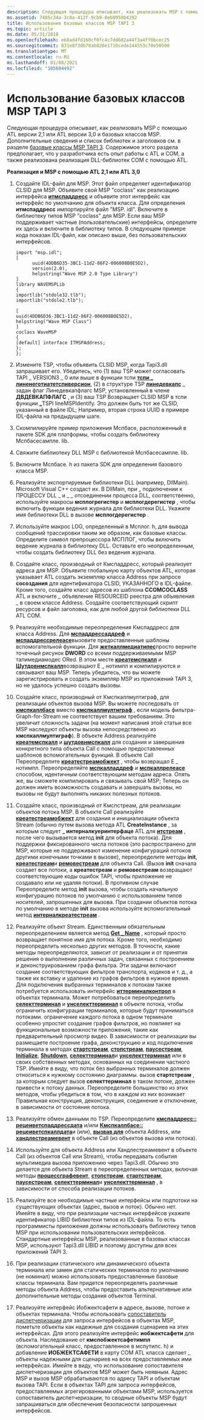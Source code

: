 ```yaml
---
description: Следующая процедура описывает, как реализовать MSP с помощью ATL версии 2,1 или ATL версии 3,0 и базовых классов MSP.
ms.assetid: 7485c34a-3c8a-412f-9cb9-8eb895084292
title: Использование базовых классов MSP TAPI 3
ms.topic: article
ms.date: 05/31/2018
ms.openlocfilehash: eb8ad4fd160cf0fc4c7dd682a44f3a4ff0bcec25
ms.sourcegitcommit: 831e8f3db78ab820e1710cede244553c70e50500
ms.translationtype: MT
ms.contentlocale: ru-RU
ms.lasthandoff: 01/08/2021
ms.locfileid: "105684492"
---
```

# <a name="using-the-tapi-3-msp-base-classes"></a>Использование базовых классов MSP TAPI 3

Следующая процедура описывает, как реализовать MSP с помощью ATL версии 2,1 или ATL версии 3,0 и базовых классов MSP. Дополнительные сведения и список библиотек и заголовков см. в разделе [базовые классы MSP TAPI 3](tapi-3-msp-base-classes.md). Содержимое этого раздела предполагает, что у разработчика есть опыт работы с ATL и COM, а также реализована реализация DLL-библиотек COM с помощью ATL.

**Реализация и MSP с помощью ATL 2,1 или ATL 3,0**

1.  Создайте IDL-файл для MSP. Этот файл определяет идентификатор CLSID для MSP. Объявите свой MSP "coclass" как реализацию интерфейса [**итмспаддресс**](/windows/desktop/api/msp/nn-msp-itmspaddress) и объявите этот интерфейс как интерфейс по умолчанию для объекта класса. Для определения **итмспаддресс** импортируйте файл "MSP. idl". Включите в библиотеку типов MSP "coclass" для MSP. Если ваш MSP поддерживает частные (пользовательские) интерфейсы, определите их здесь и включите в библиотеку типов. В следующем примере кода показан IDL-файл, как описано выше, без пользовательских интерфейсов.

    ``` syntax
    import "msp.idl";
    [
          uuid(4DDB6D35-3BC1-11d2-86F2-006008B0E5D2),
          version(2.0),
          helpstring("Wave MSP 2.0 Type Library")
    ]
    library WAVEMSPLib
    {
    importlib("stdole32.tlb");
    importlib("stdole2.tlb");

    [
    uuid(4DDB6D36-3BC1-11d2-86F2-006008B0E5D2),
    helpstring("Wave MSP Class")
    ]
    coclass WaveMSP
    {
    [default] interface ITMSPAddress;
    };
    };
    ```

2.  Измените TSP, чтобы объявить CLSID MSP, когда Tapi3.dll запрашивает его. Убедитесь, что (1) ваш TSP может согласовать TAPI \_ VERSION3 \_ 0 или выше в функции тспи [**тспи \_ линенеготиатетспиверсион**](/windows/win32/api/tspi/nf-tspi-tspi_linenegotiatetspiversion), (2) в структуре TSP [**линедевкапс**](/windows/win32/api/tapi/ns-tapi-linedevcaps) \_ задан флаг Линедевкапфлагс MSP, установленный в члене **ДВДЕВКАПФЛАГС** , и (3) ваш TSP Возвращает CLSID MSP в тспи функции [**\_**](/windows/win32/api/tspi/nf-tspi-tspi_linemspidentify)TSPI lineMSPIdentify. Это должен быть тот же CLSID, указанный в файле IDL; Например, вторая строка UUID в примере IDL-файла на предыдущем шаге.
3.  Скомпилируйте пример приложения Мспбасе, расположенный в пакете SDK для платформы, чтобы создать библиотеку Мспбасесампле. lib.
4.  Свяжите библиотеку DLL MSP с библиотекой Мспбасесампле. lib.
5.  Включите Мспбасе. h из пакета SDK для определения базового класса MSP.
6.  Реализуйте экспортируемые библиотеки DLL (например, DllMain). Microsoft Visual C++ создаст их. В DllMain, при \_ подключении к ПРОЦЕССУ DLL \_ и \_ \_ отсоединении процесса DLL, соответственно, используйте макросы **мсплогрегистер** и **мсплогдерегистер** , чтобы включить функции ведения журнала для библиотеки DLL. Укажите имя библиотеки DLL в вызове **мсплогдерегистер** .
7.  Используйте макрос LOG, определенный в Мсплог. h, для вывода сообщений трассировки таким же образом, как базовые классы. Определите символ препроцессора МСПЛОГ, чтобы включить ведение журнала в библиотеку DLL. Оставьте его неопределенным, чтобы создать библиотеку DLL без ведения журнала.
8.  Создайте класс, производный от Кмспаддресс, который реализует адреса для MSP. Объявите глобальную карту объектов ATL, которая указывает ATL создать экземпляр класса Address при запросе **сосоздания** для идентификатора CLSID, УКАЗАННОГО в IDL-файле. Кроме того, создайте класс адресов из шаблона **CCOMCOCLASS** ATL и включите \_ объявление RESOURCEID реестра для объявления \_ в своем классе Address. Создайте соответствующий скрипт ресурсов и файл заголовка, как для любой другой библиотеки DLL ATL COM.
9.  Реализуйте необходимые переопределения Кмспаддресс для класса Address. Для [**мспаддрессаддреф**](/windows/desktop/api/Mspaddr/nf-mspaddr-cmspaddress-mspaddressaddref) и [**мспаддрессрелеасе**](/windows/desktop/api/Mspaddr/nf-mspaddr-cmspaddress-mspaddressrelease)вызовите предоставленные шаблоны вспомогательной функции. Для [**жеткаллмедиатипес**](/windows/desktop/api/Mspaddr/nf-mspaddr-cmspaddress-getcallmediatypes)просто верните точечный рисунок **DWORD** со всеми поддерживаемыми MSP тапимедиамодес ORed. В этом месте [**креатемспкалл**](/windows/desktop/api/msp/nf-msp-itmspaddress-createmspcall) и [**Шутдовнмспкалл**](/windows/desktop/api/msp/nf-msp-itmspaddress-shutdownmspcall)возвращают E \_ нотимпл и компилируются и связывают ваш MSP. Теперь убедитесь, что вы можете зарегистрировать и создать экземпляр MSP из приложений TAPI 3, но не удалось успешно создать вызовы.
10. Создайте класс, производный от Кмспкаллмултиграф, для реализации объектов вызова MSP. Вы можете последовать от [**кмспкаллбасе**](/windows/desktop/api/Mspcall/nl-mspcall-cmspcallbase) вместо [**кмспкаллмултиграф**](/windows/desktop/api/Mspcall/nl-mspcall-cmspcallmultigraph) , если модель фильтра-Graph-for-Stream не соответствует вашим требованиям. Это увеличит сложность задачи (на момент написания этой статьи все MSP наследуют объекты вызова непосредственно из **кмспкаллмултиграф**). В объекте Address реализуйте [**креатемспкалл**](/windows/desktop/api/msp/nf-msp-itmspaddress-createmspcall) и [**шутдовнмспкалл**](/windows/desktop/api/msp/nf-msp-itmspaddress-shutdownmspcall) для создания и завершения конкретного типа объекта Call с помощью предоставленных шаблонов вспомогательных функций. В объекте Call Переопределите [**креатестреамобжект**](/windows/desktop/api/Mspcall/nf-mspcall-cmspcallbase-createstreamobject) , чтобы возвращал E \_ нотимпл. Переопределяйте [**мспкалладдреф**](/windows/desktop/api/Mspcall/nf-mspcall-cmspcallbase-mspcalladdref) и [**мспкаллрелеасе**](/windows/desktop/api/Mspcall/nf-mspcall-cmspcallbase-mspcallrelease) способом, идентичным соответствующим методам адреса. Опять же, вы сможете компилировать и связывать свой MSP; Теперь он должен иметь возможность создавать и завершать вызовы, но вызовы не будут выполнять никаких полезных потоков.
11. Создайте класс, производный от Кмспстреам, для реализации объектов потока MSP. В объекте Call реализуйте [**креатестреамобжект**](/windows/desktop/api/Mspcall/nf-mspcall-cmspcallbase-createstreamobject) для создания и инициализации объекта Stream (обычно путем вызова метода ATL **CreateInstance** , за которым следует **\_ интерналкуеринтерфаце** ATL для [**итстреам**](/windows/win32/api/tapi3if/nn-tapi3if-itstream) , после чего вызывается метод **init** для объекта потока). Для поддержки фиксированного числа потоков (это распространено для MSP, которые не поддерживают изменение конфигураций потоков другими конечными точками в вызове), переопределите методы **init**, [**креатестреам**](/windows/win32/api/tapi3if/nf-tapi3if-itstreamcontrol-createstream)и [**ремовестреам**](/windows/win32/api/tapi3if/nf-tapi3if-itstreamcontrol-removestream) для объекта Call. (Вызов **init** сначала создает все потоки, а **креатестреам** и **ремовестреам** возвращают соответствующие коды ошибок TAPI, чтобы приложение не создавало или не удаляя потоки). В противном случае Переопределите метод **init** вызова, чтобы создать начальную конфигурацию потоков по умолчанию с использованием типов носителей, запрошенных для вызова. При создании объектов потока по умолчанию в методе **init** вызова используйте вспомогательный метод [**интерналкреатестреам**](/windows/desktop/api/Mspcall/nf-mspcall-cmspcallbase-internalcreatestream) .
12. Реализуйте объект Stream. Единственным обязательным переопределением является метод [**Get \_ Name**](/windows/win32/api/tapi3if/nf-tapi3if-itstream-get_name) , который просто возвращает понятное имя для потока. Кроме того, необходимо переопределить несколько других методов. В точности, какие методы переопределяются, зависит от реализации и от принятия решения о выполнении различных задач, связанных с построением и деконструированием графа фильтра. Эти задачи включают создание соответствующих фильтров транспорта, кодеков и т. д., а также их вставку и удаление из графов фильтров в нужное время. Для подключения выбранных терминалов к потокам также потребуется использовать интерфейс [**иттерминалконтрол**](/windows/desktop/api/Termmgr/nn-termmgr-itterminalcontrol) в объектах терминала. Может потребоваться переопределить [**селекттерминал**](/windows/win32/api/tapi3if/nf-tapi3if-itstream-selectterminal) и [**унселекттерминал**](/windows/win32/api/tapi3if/nf-tapi3if-itstream-unselectterminal) в объекте потока, чтобы ограничить конфигурации терминалов, которые будут приниматься потоками. ограничение каждого потока в одном терминале особенно упростит создание графов фильтров, но повлияет на функциональные возможности приложения, такие как предварительный просмотр видео. В зависимости от реализации вы размещаете построение графа, деконструкцию и код подключения терминала в методах [**стартстреам**](/windows/win32/api/tapi3if/nf-tapi3if-itstream-startstream), [**стопстреам**](/windows/win32/api/tapi3if/nf-tapi3if-itstream-stopstream), [**паусестреам**](/windows/win32/api/tapi3if/nf-tapi3if-itstream-pausestream), [**Initialize**](/windows/desktop/api/msp/nf-msp-itmspaddress-initialize), [**Shutdown**](/windows/desktop/api/msp/nf-msp-itmspaddress-shutdown), [**селекттерминал**](/windows/win32/api/tapi3if/nf-tapi3if-itstream-selectterminal)и [**унселекттерминал**](/windows/win32/api/tapi3if/nf-tapi3if-itstream-unselectterminal) или в своих собственных методах, основанных на соединении частного TSP. Имейте в виду, что поток без выбранных терминалов должен относиться к нужному состоянию диаграммы. вызов **стартстреам** , за которым следует вызов **селекттерминал** в таком потоке, должен привести к потоку данных. Переопределите большинство из этих методов, чтобы убедиться в том, что в каждом из них возникает Правильная конструкция, деконструкция, соединение и отключение, в зависимости от состояния потока.
13. Реализуйте обмен данными по TSP. Переопределите [**кмспаддресс:: рецеиветспаддрессдата**](/windows/desktop/api/Mspaddr/nf-mspaddr-cmspaddress-receivetspaddressdata) и/или [**Кмспкаллбасе:: рецеиветспкаллдата**](/windows/desktop/api/Mspcall/nf-mspcall-cmspcallbase-receivetspcalldata)и (или), [**вызвав для**](/windows/desktop/api/Mspaddr/nf-mspaddr-cmspaddress-postevent) объекта Address, или [**хандлестреамевент**](/windows/desktop/api/Mspcall/nf-mspcall-cmspcallbase-handlestreamevent) в объекте Call (из объектов вызова или потока).
14. Используйте для объекта Address или Хандлестреамевент в объекте Call (из объектов Call или Stream), чтобы передавать события мультимедиа вызова приложению через Tapi3.dll. Обычно это делается для объекта Stream в переопределенных методах, включая методы [**процессграфевент**](/windows/desktop/api/Mspstrm/nf-mspstrm-cmspstream-processgraphevent), [**стопстреам**](/windows/win32/api/tapi3if/nf-tapi3if-itstream-stopstream), [**стартстреам**](/windows/win32/api/tapi3if/nf-tapi3if-itstream-startstream), [**паусестреам**](/windows/win32/api/tapi3if/nf-tapi3if-itstream-pausestream), [**селекттерминал**](/windows/win32/api/tapi3if/nf-tapi3if-itstream-selectterminal)и [**унселекттерминал**](/windows/win32/api/tapi3if/nf-tapi3if-itstream-unselectterminal) , в зависимости от способа реализации потоков.
15. Реализуйте все необходимые частные интерфейсы или подпотоки на существующих объектах (адрес, вызов и поток). Обычно нет. Имейте в виду, что при реализации частных интерфейсов укажите идентификатор LIBID библиотеки типов из IDL-файла. То есть программисты приложения должны использовать библиотеку типов MSP при использовании пользовательских интерфейсов. Стандартные интерфейсы MSP, реализованные в базовых классах MSP, используют Tapi3.dll LIBID и поэтому доступны для всех приложений TAPI 3.
16. При реализации статического или динамического объекта терминала или замен для статических терминалов по умолчанию (не номинал) можно использовать предоставленные базовые классы терминала. Вам придется переопределять различные методы объекта Address, чтобы предоставить альтернативные или дополнительные методы создания объектов Terminal.
17. Реализуйте интерфейс Иобжектсафети в адресе, вызове, потоке и объектах терминала. Чтобы использовать [сопоставитель диспетчеризации](dispatch-mapper.md) для запроса интерфейсов в объектах MSP, пометьте объекты как надежные для создания сценариев на этих интерфейсах. Для этого реализуйте интерфейс **иобжектсафети** для объекта. Наследование от **кмспобжектсафетимпл** (вспомогательный класс, предоставленное в мспутилс. h) и добавление **ИОБЖЕКТСАФЕТИ** в карту COM ATL класса сделает \_ объекты надежными для сценариев на всех предоставляемых ими интерфейсах. Имейте в виду, что использование сопоставителя диспетчеризации для объектов MSP может быть неявным. Адрес MSP и вызов MSP обрабатываются по адресу TAPI и объектам вызова TAPI. Если в объектах TAPI для запроса интерфейсов, предоставляемых агрегированными объектами MSP, используется сопоставитель диспетчеризации, то сводные объекты MSP будут запрашиваться для обеспечения безопасности запрошенных интерфейсов.

 

 
